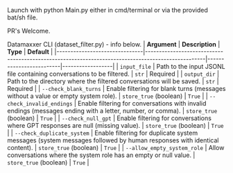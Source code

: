 Launch with python Main.py either in cmd/terminal or via the provided bat/sh file.

PR's Welcome.

Datamaxxer CLI (dataset_filter.py) - info below.
| **Argument**                  | **Description**                                                                                   | **Type**                | **Default**      |
|-------------------------------|---------------------------------------------------------------------------------------------------|-------------------------|------------------|
| `input_file`                   | Path to the input JSONL file containing conversations to be filtered.                             | `str`                   | Required         |
| `output_dir`                   | Path to the directory where the filtered conversations will be saved.                             | `str`                   | Required         |
| `--check_blank_turns`          | Enable filtering for blank turns (messages without a value or empty system role).                 | `store_true` (boolean)  | `True`           |
| `--check_invalid_endings`      | Enable filtering for conversations with invalid endings (messages ending with a letter, number, or comma). | `store_true` (boolean)  | `True`           |
| `--check_null_gpt`             | Enable filtering for conversations where GPT responses are null (missing value).                 | `store_true` (boolean)  | `True`           |
| `--check_duplicate_system`     | Enable filtering for duplicate system messages (system messages followed by human responses with identical content). | `store_true` (boolean)  | `True`           |
| `--allow_empty_system_role`    | Allow conversations where the system role has an empty or null value.                             | `store_true` (boolean)  | `True`           |
